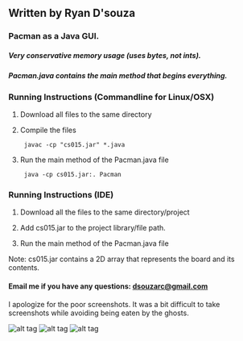 ## Written by Ryan D'souza

### Pacman as a Java GUI.

##### Very conservative memory usage (uses bytes, not ints).

##### Pacman.java contains the main method that begins everything.

### Running Instructions (Commandline for Linux/OSX)

1. Download all files to the same directory

2. Compile the files

        javac -cp "cs015.jar" *.java


3. Run the main method of the Pacman.java file

        java -cp cs015.jar:. Pacman


### Running Instructions (IDE)

1. Download all the files to the same directory/project

2. Add cs015.jar to the project library/file path.

3. Run the main method of the Pacman.java file 


Note: cs015.jar contains a 2D array that represents the board and its contents.

#### Email me if you have any questions: dsouzarc@gmail.com

I apologize for the poor screenshots. It was a bit difficult to take screenshots while avoiding being eaten by the ghosts.

![alt tag](https://github.com/dsouzarc/pacman/blob/master/Pacman1.png)
![alt tag](https://github.com/dsouzarc/pacman/blob/master/Pacman2.png)
![alt tag](https://github.com/dsouzarc/pacman/blob/master/Pacman3.png)
